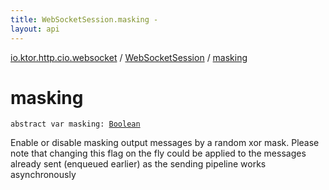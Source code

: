 ```yaml
---
title: WebSocketSession.masking - 
layout: api
---
```


<div class='api-docs-breadcrumbs'><a href="../index.html">io.ktor.http.cio.websocket</a> / <a href="index.html">WebSocketSession</a> / <a href="./masking.html">masking</a></div>

# masking

<div class="signature"><code><span class="keyword">abstract</span> <span class="keyword">var </span><span class="identifier">masking</span><span class="symbol">: </span><a href="https://kotlinlang.org/api/latest/jvm/stdlib/kotlin/-boolean/index.html"><span class="identifier">Boolean</span></a></code></div>

Enable or disable masking output messages by a random xor mask.
Please note that changing this flag on the fly could be applied to the messages already sent (enqueued earlier)
as the sending pipeline works asynchronously

